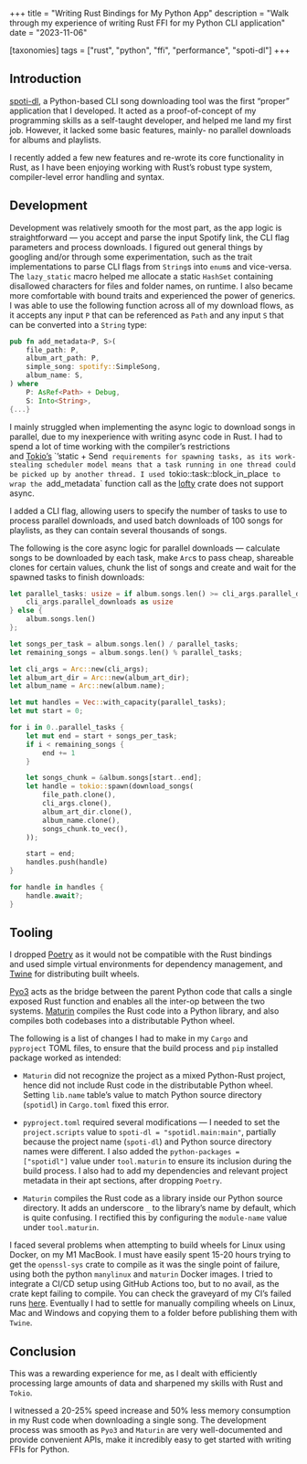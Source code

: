 +++
title = "Writing Rust Bindings for My Python App"
description = "Walk through my experience of writing Rust FFI for my Python CLI application"
date = "2023-11-06"

[taxonomies]
tags = ["rust", "python", "ffi", "performance", "spoti-dl"]
+++

## Introduction

[spoti-dl](https://github.com/dhruv-ahuja/spoti-dl "https://github.com/dhruv-ahuja/spoti-dl"), a Python-based CLI song downloading tool was the first “proper” application that I developed. It acted as a proof-of-concept of my programming skills as a self-taught developer, and helped me land my first job. However, it lacked some basic features, mainly- no parallel downloads for albums and playlists.

I recently added a few new features and re-wrote its core functionality in Rust, as I have been enjoying working with Rust’s robust type system, compiler-level error handling and syntax.

## Development

Development was relatively smooth for the most part, as the app logic is straightforward — you accept and parse the input Spotify link, the CLI flag parameters and process downloads. I figured out general things by googling and/or through some experimentation, such as the trait implementations to parse CLI flags from `String`s into `enum`s and vice-versa. The `lazy_static` macro helped me allocate a static `HashSet` containing disallowed characters for files and folder names, on runtime. I also became more comfortable with bound traits and experienced the power of generics. I was able to use the following function across all of my download flows, as it accepts any input `P` that can be referenced as `Path` and any input `S` that can be converted into a `String` type:

```rust
pub fn add_metadata<P, S>(
    file_path: P,
    album_art_path: P,
    simple_song: spotify::SimpleSong,
    album_name: S,
) where
    P: AsRef<Path> + Debug,
    S: Into<String>,
{...}
```

I mainly struggled when implementing the async logic to download songs in parallel, due to my inexperience with writing async code in Rust. I had to spend a lot of time working with the compiler’s restrictions and [Tokio’s](https://tokio.rs/ "https://tokio.rs/") `’static + Send` requirements for spawning tasks, as its work-stealing scheduler model means that a task running in one thread could be picked up by another thread. I used `tokio::task::block_in_place` to wrap the `add_metadata` function call as the [lofty](https://github.com/Serial-ATA/lofty-rs "https://github.com/Serial-ATA/lofty-rs") crate does not support async.

I added a CLI flag, allowing users to specify the number of tasks to use to process parallel downloads, and used batch downloads of 100 songs for playlists, as they can contain several thousands of songs.

The following is the core async logic for parallel downloads — calculate songs to be downloaded by each task, make `Arc`s to pass cheap, shareable clones for certain values, chunk the list of songs and create and wait for the spawned tasks to finish downloads:

```rust
let parallel_tasks: usize = if album.songs.len() >= cli_args.parallel_downloads as usize {
    cli_args.parallel_downloads as usize
} else {
    album.songs.len()
};

let songs_per_task = album.songs.len() / parallel_tasks;
let remaining_songs = album.songs.len() % parallel_tasks;

let cli_args = Arc::new(cli_args);
let album_art_dir = Arc::new(album_art_dir);
let album_name = Arc::new(album.name);

let mut handles = Vec::with_capacity(parallel_tasks);
let mut start = 0;

for i in 0..parallel_tasks {
    let mut end = start + songs_per_task;
    if i < remaining_songs {
        end += 1
    }

    let songs_chunk = &album.songs[start..end];
    let handle = tokio::spawn(download_songs(
        file_path.clone(),
        cli_args.clone(),
        album_art_dir.clone(),
        album_name.clone(),
        songs_chunk.to_vec(),
    ));

    start = end;
    handles.push(handle)
}

for handle in handles {
    handle.await?;
}
```

## Tooling

I dropped [Poetry](https://python-poetry.org/ "https://python-poetry.org/") as it would not be compatible with the Rust bindings and used simple virtual environments for dependency management, and [Twine](https://twine.readthedocs.io/en/stable/ "https://twine.readthedocs.io/en/stable/") for distributing built wheels.

[Pyo3](https://pyo3.rs/v0.20.0/ "https://pyo3.rs/v0.20.0/") acts as the bridge between the parent Python code that calls a single exposed Rust function and enables all the inter-op between the two systems. [Maturin](https://github.com/PyO3/maturin "https://github.com/PyO3/maturin") compiles the Rust code into a Python library, and also compiles both codebases into a distributable Python wheel.

The following is a list of changes I had to make in my `Cargo` and `pyproject` TOML files, to ensure that the build process and `pip` installed package worked as intended:

- `Maturin` did not recognize the project as a mixed Python-Rust project, hence did not include Rust code in the distributable Python wheel. Setting `lib.name` table’s value to match Python source directory (`spotidl`) in `Cargo.toml` fixed this error.

- `pyproject.toml` required several modifications — I needed to set the `project.scripts` value to `spoti-dl = "spotidl.main:main"`, partially because the project name (`spoti-dl`) and Python source directory  names were different. I also added the `python-packages = ["spotidl"]` value under `tool.maturin` to ensure its inclusion during the build process. I also had to add my dependencies and relevant project metadata in their apt sections, after dropping `Poetry`.

- `Maturin` compiles the Rust code as a library inside our Python source directory. It adds an underscore `_` to the library’s name by default, which is quite confusing. I rectified this by configuring the `module-name` value under `tool.maturin`.

I faced several problems when attempting to build wheels for Linux using Docker, on my M1 MacBook. I must have easily spent 15-20 hours trying to get the `openssl-sys` crate to compile as it was the single point of failure, using both the python `manylinux` and `maturin` Docker images. I tried to integrate a CI/CD setup using GitHub Actions too, but to no avail, as the crate kept failing to compile. You can check the graveyard of my CI’s failed runs [here](https://github.com/dhruv-ahuja/spoti-dl/actions "https://github.com/dhruv-ahuja/spoti-dl/actions"). Eventually I had to settle for manually compiling wheels on Linux, Mac and Windows and copying them to a folder before publishing them with `Twine`.

## Conclusion

This was a rewarding experience for me, as I dealt with efficiently processing large amounts of data and sharpened my skills with Rust and `Tokio`.

I witnessed a 20-25% speed increase and 50% less memory consumption in my Rust code when downloading a single song. The development process was smooth as `Pyo3` and `Maturin` are very well-documented and provide convenient APIs, make it incredibly easy to get started with writing FFIs for Python.
